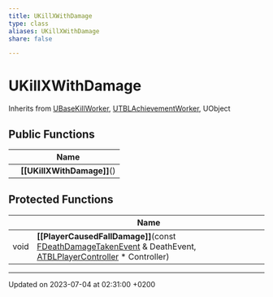 ```yaml
---
title: UKillXWithDamage
type: class
aliases: UKillXWithDamage
share: false

---
```


# UKillXWithDamage





Inherits from [UBaseKillWorker](/docs/SDK/Source/Classes/classUBaseKillWorker.md), [UTBLAchievementWorker](/docs/SDK/Source/Classes/classUTBLAchievementWorker.md), UObject

## Public Functions

|                | Name           |
| -------------- | -------------- |
| | **[[UKillXWithDamage]]**() |

## Protected Functions

|                | Name           |
| -------------- | -------------- |
| void | **[[PlayerCausedFallDamage]]**(const [FDeathDamageTakenEvent](/docs/SDK/Source/Classes/structFDeathDamageTakenEvent.md) & DeathEvent, [ATBLPlayerController](/docs/SDK/Source/Classes/classATBLPlayerController.md) * Controller) |

-------------------------------

Updated on 2023-07-04 at 02:31:00 +0200